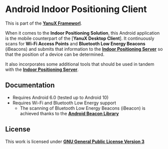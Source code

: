# Android Indoor Positioning Client
This is part of the [__YanuX Frameworl__](https://yanux-framework.github.io/). 

When it comes to the __Indoor Positioning Solution__, this Android application is the mobile counterpart of the [__YanuX Desktop Client__]. It continuously scans for __Wi-Fi Access Points__ and __Bluetooth Low Energy Beacons__ (iBeacons) and submits that information to the [__Indoor Positioning Server__](https://github.com/YanuX-Framework/YanuX-IPSServer) so that the position of a device can be determined.

It also incorporates some additional tools that should be used in tandem with the [__Indoor Positioning Server__](https://github.com/YanuX-Framework/YanuX-IPSServer).


## Documentation
- Requires Android 6.0 (tested up to Android 10)
- Requires Wi-Fi and Bluetooth Low Energy support
	- The scanning of Bluetooth Low Energy Beacons (iBeacon) is achieved thanks to the [__Android Beacon Library__](https://github.com/AltBeacon/android-beacon-library)

## License
This work is licensed under [__GNU General Public License Version 3__](LICENSE)